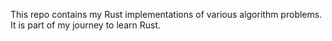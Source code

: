 This repo contains my Rust implementations of various algorithm problems. It is part of my journey to learn Rust.

